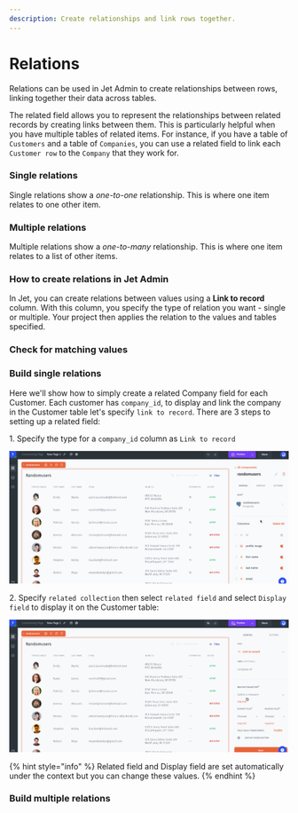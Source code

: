 ```yaml
---
description: Create relationships and link rows together.
---
```


# Relations

Relations can be used in Jet Admin to create relationships between rows, linking together their data across tables.

The related field allows you to represent the relationships between related records by creating links between them. This is particularly helpful when you have multiple tables of related items. For instance, if you have a table of `Customers` and a table of `Companies`, you can use a related field to link each `Customer row` to the `Company` that they work for.

### Single relations

Single relations show a _one-to-one_ relationship. This is where one item relates to one other item.

### Multiple relations <a href="#multiple-relations" id="multiple-relations"></a>

Multiple relations show a _one-to-many_ relationship. This is where one item relates to a list of other items.

### How to create relations in Jet Admin <a href="#how-to-create-relations-in-glide" id="how-to-create-relations-in-glide"></a>

In Jet, you can create relations between values using a **Link to record** column. With this column, you specify the type of relation you want - single or multiple. Your project then applies the relation to the values and tables specified.

### Check for matching values <a href="#check-for-matching-values" id="check-for-matching-values"></a>



### Build single relations <a href="#build-single-relations" id="build-single-relations"></a>

Here we'll show how to simply create a related Company field for each Customer. Each customer has `company_id`, to display and link the company in the Customer table let's specify `link to record`. There are 3 steps to setting up a related field:&#x20;

1\. Specify the type for a `company_id` column as `Link to record`&#x20;

![](../../../.gitbook/assets/testgif58.gif)

2\. Specify `related collection` then select `related field` and select `Display field` to display it on the Customer table:

![](../../../.gitbook/assets/testgif59.gif)

{% hint style="info" %}
Related field and Display field are set automatically under the context but you can change these values.
{% endhint %}

### Build multiple relations <a href="#build-multiple-relations" id="build-multiple-relations"></a>







